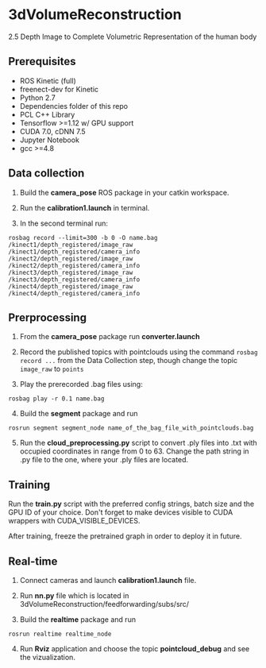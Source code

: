 # 3dVolumeReconstruction
2.5 Depth Image to Complete Volumetric Representation of the human body

## Prerequisites
* ROS Kinetic (full)
* freenect-dev for Kinetic
* Python 2.7
* Dependencies folder of this repo
* PCL C++ Library
* Tensorflow >=1.12 w/ GPU support
* CUDA 7.0, cDNN 7.5
* Jupyter Notebook
* gcc >=4.8



## Data collection
1. Build the **camera_pose** ROS package in your catkin workspace.  

2. Run the **calibration1.launch** in terminal.  

3. In the second terminal run:

```
rosbag record --limit=300 -b 0 -O name.bag /kinect1/depth_registered/image_raw /kinect1/depth_registered/camera_info /kinect2/depth_registered/image_raw /kinect2/depth_registered/camera_info /kinect3/depth_registered/image_raw /kinect3/depth_registered/camera_info /kinect4/depth_registered/image_raw /kinect4/depth_registered/camera_info
```

## Prerprocessing

1. From the **camera_pose** package run **converter.launch**  

2. Record the published topics with pointclouds using the command `rosbag record ...` from the Data Collection step, though change the topic `image_raw` to `points`  

3. Play the prerecorded .bag files using:
```
rosbag play -r 0.1 name.bag
```

4. Build the **segment** package and run
```
rosrun segment segment_node name_of_the_bag_file_with_pointclouds.bag
```

5. Run the **cloud_preprocessing.py** script to convert .ply files into .txt with occupied coordinates in range from 0 to 63. Change the path string in .py file to the one, where your .ply files are located.  

## Training

Run the **train.py** script with the preferred config strings, batch size and the GPU ID of your choice. Don't forget to make devices visible to CUDA wrappers with CUDA_VISIBLE_DEVICES.  

After training, freeze the pretrained graph in order to deploy it in future.

## Real-time 

1. Connect cameras and launch **calibration1.launch** file.

2. Run **nn.py** file which is located in 3dVolumeReconstruction/feedforwarding/subs/src/

3. Build the **realtime** package and run
```
rosrun realtime realtime_node
```
4. Run **Rviz** application and choose the topic **pointcloud_debug** and see the vizualization.

